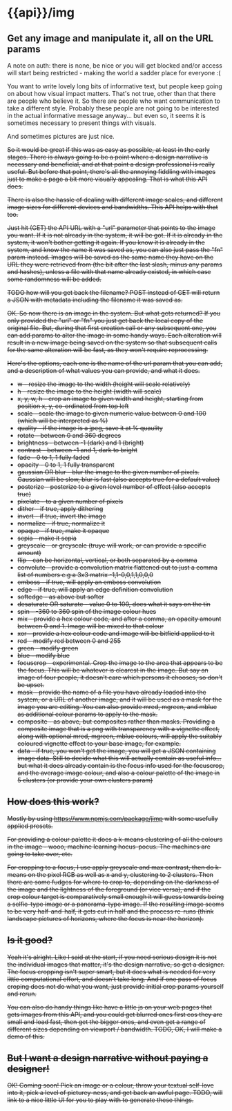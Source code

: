 

<READER>

<M>

# {{api}}/img

## Get any image and manipulate it, all on the URL params

A note on auth: there is none, be nice or you will get blocked and/or access will
start being restricted - making the world a sadder place for everyone :(

You want to write lovely long bits of informative text, but people keep going on
about how visual impact matters. That's not true, other than that there are
people who believe it. So there are people who want communication to take a
different style. Probably these people are not going to be interested in the
actual informative message anyway... but even so, it seems it is sometimes
necessary to present things with visuals.

And sometimes pictures are just nice.

<S>

So it would be great if this was as easy as possible, at least in the early stages.
There is always going to be a point where a design narrative is necessary and
beneficial, and at that point a design professional is really useful. But before
that point, there's all the annoying fiddling with images just to make a page
a bit more visually appealing. That is what this API does.

There is also the hassle of dealing with different image scales, and different
image sizes for different devices and bandwidths. This API helps with that too.

Just hit (GET) the API URL with a "url" parameter that points to the image you want.
If it is not already in the system, it will be got. If it is already in the system,
it won't bother getting it again. If you know it is already in the system, and
know the name it was saved as, you can also just pass the "fn" param instead.
Images will be saved as the same name they have on the URL they were retrieved
from (the bit after the last slash, minus any params and hashes), unless a file
with that name already existed, in which case some randomness will be added.

TODO how will you get back the filename? POST instead of GET will return a JSON
with metadata including the filename it was saved as.

OK. So now there is an image in the system. But what gets returned? If you only
provided the "url" or "fn" you just get back the local copy of the original file.
But, during that first creation call or any subsequent one, you can add params
to alter the image in some handy ways. Each alteration will result in a new image
being saved on the system so that subsequent calls for the same alteration will
be fast, as they won't require reprocessing.

Here's the options, each one is the name of the url param that you can add, and
a description of what values you can provide, and what it does.

* w - resize the image to the width (height will scale relatively)
* h - resize the image to the height (width will scale)
* x, y, w, h - crop an image to given width and height, starting from position x, y, co-ordinated from top left
* scale - scale the image to given numeric value between 0 and 100 (which will be interpreted as %)
* quality - if the image is a jpeg, save it at % quaulity
* rotate - between 0 and 360 degrees
* brightness - between -1 (dark) and 1 (bright)
* contrast - between -1 and 1, dark to bright
* fade - 0 to 1, 1 fully faded
* opacity - 0 to 1, 1 fully transparent
* gaussian OR blur - blur the image to the given number of pixels. Gaussian will be slow, blur is fast (also accepts true for a default value)
* posterize - posterize to a given level number of effect (also accepts true)
* pixelate - to a given number of pixels
* dither - if true, apply dithering
* invert - if true, invert the image
* normalize - if true, normalize it
* opaque - if true, make it opaque
* sepia - make it sepia
* greyscale - or greyscale (truye will work, or can provide a specific amount)
* flip - can be horizontal, vertical, or both separated by a comma
* convolute - provide a convolution matrix flattened out to just a comma list of numbers e.g a 3x3 matrix -1,1-0,0,1,1,0,0,0
* emboss - if true, will apply an emboss convolution
* edge - if true, will apply an edge definition convolution
* softedge - as above but softer
* desaturate OR saturate - value 0 to 100, does what it says on the tin
* spin - -360 to 360 spin of the image colour hues
* mix - provide a hex colour code, and after a comma, an opacity amount between 0 and 1. Image will be mixed to that colour
* xor - provide a hex colour code and image will be bitfield applied to it
* red - modify red between 0 and 255
* green - modify green
* blue - modify blue
* focuscrop - experimental. Crop the image to the area that appears to be the focus. This will be whatever is clearest in the image. But say an image of four people, it doesn't care which persons it chooses, so don't be upset.
* mask - provide the name of a file you have already loaded into the system, or a URL of another image, and it will be used as a mask for the image you are editing. You can also provide mred, mgreen, and mblue as additional colour params to apply to the mask.
* composite - as above, but composites rather than masks. Providing a composite image that is a png with transparency with a vignette effect, along with optional mred, mgreen, mblue colours, will apply the suitably coloured vignette effect to your base image, for example.
* data - if true, you won't get the image, you will get a JSON containing image data. Still to decide what this will actually contain as useful info... but what it does already contain is the focus info used for the focuscrop, and the average image colour, and also a colour palette of the image in 5 clusters (or provide your own clusters param)


## How does this work?

Mostly by using https://www.npmjs.com/package/jimp with some usefully applied presets.

For providing a colour palette it does a k-means clustering of all the colours in the image -
wooo, machine learning hocus-pocus. The machines are going to take over, etc.

For cropping to a focus, I use apply greyscale and max contrast, then do k-means on
the pixel RGB as well as x and y, clustering to 2 clusters. Then there are some fudges
for where to crop to, depending on the darkness of the image and the lightness of the
foreground (or vice versa), and if the crop colour target is comparatively small enough
it will guess towards being a selfie-type image or a panorama-type image. If the
resulting image seems to be very half-and-half, it gets cut in half and the process re-runs
(think landscape pictures of horizons, where the focus is near the horizon).


## Is it good?

Yeah it's alright. Like I said at the start, if you need serious design it is not the
individual images that matter, it's the design narrative, so get a designer. The
focus cropping isn't super smart, but it does what is needed for very little computational
effort, and doesn't take long. And if one pass of focus croping does not do what
you want, just provide initial crop params yourself and rerun.

You can also do handy things like have a little js on your web pages that gets
images from this API, and you could get blurred ones first cos they are small
and load fast, then get the bigger ones, and even get a range of different sizes
depending on viewport / bandwidth. TODO, OK, I will make a demo of this.


## But I want a design narrative without paying a designer!

OK! Coming soon! Pick an image or a colour, throw your textual self-love into it,
pick a level of picturey-ness, and get back an awful page. TODO, will link to a
nice little UI for you to play with to generate these things.





